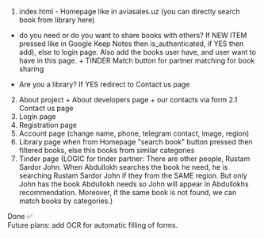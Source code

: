 1. index.html - Homepage like in aviasales.uz (you can directly search book from library here)
 
+ do you need or do you want to share books with others? If NEW ITEM pressed like in Google Keep Notes then is_authenticated, if YES then add), else to login page. Also add the books user have, and user want to have in this page. + TINDER Match button for partner matching for book sharing 
 
+ Are you a library? If YES redirect to Contact us page 

2. About project + About developers page + our contacts via form 
2.1 Contact us page 
3. Login page 
4. Registration page 
5. Account page (change name, phone, telegram contact, image, region)
6. Library page when from Homepage "search book" button pressed then filtered books, else this books from similar categories
7. Tinder page (LOGIC for tinder partner: There are other people, Rustam Sardor John. When Abdullokh searches the book he need, he is searching Rustam Sardor John if they from the SAME region. But only John has the book Abdullokh needs so John will appear in Abdullokhs recommendation. Moreover, if the same book is not found, we can match books by categories.)

Done ✅  
Future plans: add OCR for automatic filling of forms.